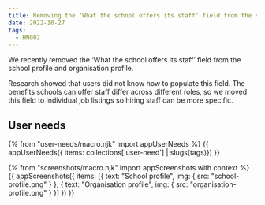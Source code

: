 ```yaml
---
title: Removing the ‘What the school offers its staff’ field from the school profile and organisation profile
date: 2022-10-27
tags:
  - HN002
---
```


We recently removed the ‘What the school offers its staff’ field from the school profile and organisation profile.

Research showed that users did not know how to populate this field. The benefits schools can offer staff differ across different roles, so we moved this field to individual job listings so hiring staff can be more specific.

## User needs

{% from "user-needs/macro.njk" import appUserNeeds %}
{{ appUserNeeds({ items: collections['user-need'] | slugs(tags)}) }}


{% from "screenshots/macro.njk" import appScreenshots with context %}
{{ appScreenshots({
  items: [{
    text: "School profile",
    img: { src: "school-profile.png" }
  }, {
    text: "Organisation profile",
    img: { src: "organisation-profile.png" }
  }]
}) }}
